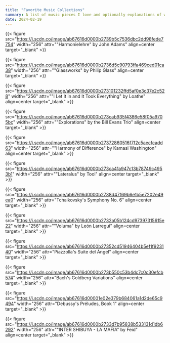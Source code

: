 ```yaml
---
title: "Favorite Music Collections"
summary: A list of music pieces I love and optionally explanations of why.
date: 2024-02-19
---
```


{{< figure src="https://i.scdn.co/image/ab67616d0000b2739b5c7536dbc2dd98fede7754" width="256" attr="\"Harmonielehre\" by John Adams" align=center target="_blank" >}}

{{< figure src="https://i.scdn.co/image/ab67616d0000b2736d5c90793ffa469ced01ca38" width="256" attr="\"Glassworks\" by Philip Glass" align=center target="_blank" >}}

{{< figure src="https://i.scdn.co/image/ab67616d0000b273101232ffd5af0e3c37e2c528" width="256" attr="\"I Let It in and It Took Everything\" by Loathe" align=center target="_blank" >}}

{{< figure src="https://i.scdn.co/image/ab67616d0000b273cab935f4386e58f05a9705bc" width="256" attr="\"Explorations\" by the Bill Evans Trio" align=center target="_blank" >}}

{{< figure src="https://i.scdn.co/image/ab67616d0000b27372860516f7f2c5aecfcadd63" width="256" attr="\"Harmony of Difference\" by Kamasi Washington" align=center target="_blank" >}}

{{< figure src="https://i.scdn.co/image/ab67616d0000b273ca41a947c13b78749c4953b1" width="256" attr="\"Lateralus\" by Tool" align=center target="_blank" >}}

{{< figure src="https://i.scdn.co/image/ab67616d0000b2738d47f69b6e1b5e7202e49ea0" width="256" attr="Tchaikovsky's Symphony No. 6" align=center target="_blank" >}}

{{< figure src="https://i.scdn.co/image/ab67616d0000b2732a05b124cd97397315615e22" width="256" attr="\"Voluma\" by León Larregui" align=center target="_blank" >}}

{{< figure src="https://i.scdn.co/image/ab67616d0000b27352cd51946404b5ef1f923140" width="256" attr="Piazzolla's Suite del Ángel" align=center target="_blank" >}}

{{< figure src="https://i.scdn.co/image/ab67616d0000b273b550c53b4dc7c0c30efcb574" width="256" attr="Bach's Goldberg Variations" align=center target="_blank" >}}

{{< figure src="https://i.scdn.co/image/ab67616d00001e02e379b684061a1d2de65c9494" width="256" attr="Debussy's Préludes, Book 1" align=center target="_blank" >}}

{{< figure src="https://i.scdn.co/image/ab67616d0000b2733d7b95838b533131d1db6292" width="256" attr="\"INTER SHIBUYA - LA MAFIA\" by Feid" align=center target="_blank" >}}
